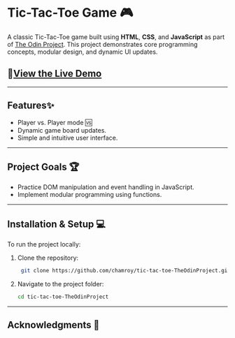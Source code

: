 # Tic-Tac-Toe Game 🎮

A classic Tic-Tac-Toe game built using **HTML**, **CSS**, and **JavaScript** as part of [The Odin Project](https://www.theodinproject.com/). This project demonstrates core programming concepts, modular design, and dynamic UI updates.

## 🚀[View the Live Demo]( https://chamroy.github.io/tic-tac-toe-TheOdinProject/)

---

## Features✨
- Player vs. Player mode 🆚
- Dynamic game board updates.
- Simple and intuitive user interface.

---

## Project Goals 🏆
- Practice DOM manipulation and event handling in JavaScript.
- Implement modular programming using functions.
  
---
## Installation & Setup 💻
To run the project locally:
1. Clone the repository:
   ``` bash
    git clone https://github.com/chamroy/tic-tac-toe-TheOdinProject.git
2. Navigate to the project folder:
    ```bash
    cd tic-tac-toe-TheOdinProject

  ---
  ## Acknowledgments 🙌
